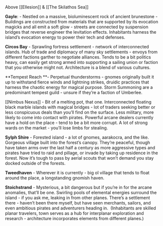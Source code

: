 Above [[Ellesion]] & [[The Skilathos Sea]]

**Gayle**: - Nestled on a massive, bioluminescent rock of ancient brunestone - Buildings are constructed from materials that are supported by its evocation magicks and all emit a soft glow - streets are connected by suspension bridges that reverse engineer the levitation effects. Inhabitants harness the island’s evocation energy to power their tech and defenses.

**Circos Bay** - Sprawling fortress settlement - network of interconnected islands. Hub of trade and diplomacy of many sky settlements - envoys from different factions garther to negotiate alliances. Tends to be a bit politics heavy, can easily get strong armed into supporting a sailing union or faction that you otherwise might not. Architecture is a blend of various cultures.

**Tempest Reach **- Perpetual thunderstorms - gnomes originally built it up to withstand fierce winds and lightning strikes, druidic practices that harness the chaotic energy for magical purpose. Storm Summoning are a predominant tempest guild - unsure if they’re a faction of Umberlee.

[[Nimbus Nexus]] - Bit of a melting pot, that one. Interconnected floating black marble islands with magical bridges - lot of traders seeking better or less conspicuous deals than you’ll find on the surface. Less military, more likely to come into contact with pirates. Powerful arcane dealers currently have a hold on the place - tend to be a bit more corrupt. A lot of strong wards on the market - you’ll lose limbs for stealing. 

**Sylph Shire** - Forested island - a lot of gnomes, aarakocra, and the like. Gorgeous village built into the forest’s canopy. They’re peaceful, though have taken arms over the last half a century as more aggressive types and pirates have tried to raid and pillage, or invade by taking up residence in the forest. Now it’s tough to pass by aerial scouts that won’t demand you stay docked outside of the forests. 

**Tweedhaven** - Wherever it is currently - big ol village that tends to float around the place, a longstanding gnomish haven. 

**Stoichstrand** - Mysterious, a bit dangerous but if you’re in for the arcane anomalies, that’ll be one. Swirling pools of elemental energies surround the island - if you ask me, leaking in from other planes. There’s a settlement there - haven’t been there myself, but have seen merchants, sailors, and even ambitious pirates and adventurers heading in. 
(Inhabitants are skilled planar travelers, town serves as a hub for interplanar exploration and research - architecture incorporates elements from different planes.)
